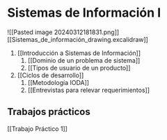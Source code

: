 # Sistemas de Información I

![[Pasted image 20240312181831.png]]
[[Sistemas_de_información_drawing.excalidraw]]


1. [[Introducción a Sistemas de Información]]
	1. [[Dominio de un problema de sistema]]
	2. [[Tipos de usuario de un producto]]
2. [[Ciclos de desarrollo]]
	1. [[Metodología IODA]]
	2. [[Entrevistas para relevar requerimientos]]


## Trabajos prácticos
[[Trabajo Práctico 1]]